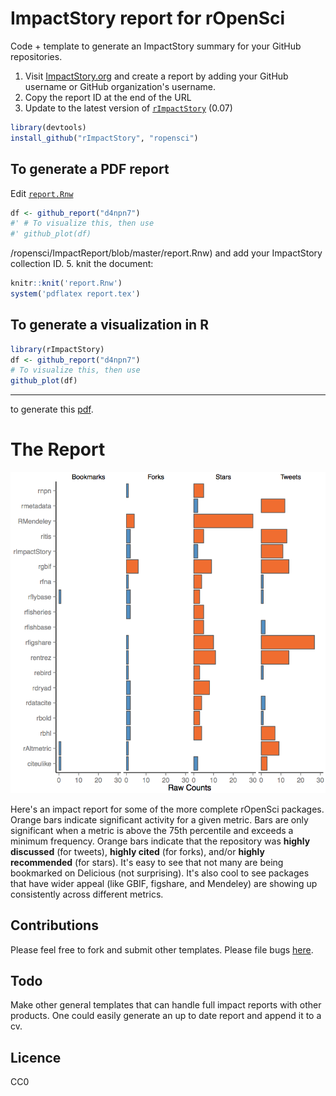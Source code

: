 
# ImpactStory report for rOpenSci

Code + template to generate an ImpactStory summary for your GitHub repositories. 

1. Visit [ImpactStory.org](http://impactstory.org) and create a report by adding your GitHub username or GitHub organization's username. 
2. Copy the report ID at the end of the URL
3. Update to the latest version of [`rImpactStory`](https://github.com/ropensci/rImpactStory) (0.07)

```r
library(devtools)
install_github("rImpactStory", "ropensci")
```
## To generate a PDF report
Edit [`report.Rnw`](https://github.com/ropensci/ImpactReport/blob/master/report.Rnw)

```r
df <- github_report("d4npn7")
#' # To visualize this, then use
#' github_plot(df)
```

/ropensci/ImpactReport/blob/master/report.Rnw) and add your ImpactStory collection ID. 
5. knit the document:

```r
knitr::knit('report.Rnw')
system('pdflatex report.tex')
```
## To generate a visualization in R

```r
library(rImpactStory)
df <- github_report("d4npn7")
# To visualize this, then use
github_plot(df)
```

---
to generate this [pdf](https://github.com/ropensci/ImpactReport/blob/master/report.pdf?raw=true).

# The Report
![A sample ImpactStory report](impactreport.png)


Here's an impact report for some of the more complete rOpenSci packages. Orange bars indicate significant activity for a given metric. Bars are only significant when a metric is above the 75th percentile and exceeds a minimum frequency. Orange bars indicate that the repository was **highly discussed** (for tweets), **highly cited** (for forks), and/or **highly recommended** (for stars). It's easy to see that not many are being bookmarked on Delicious (not surprising). It's also cool to see packages that have wider appeal (like GBIF, figshare, and Mendeley) are showing up consistently across different metrics.

## Contributions
Please feel free to fork and submit other templates. Please file bugs [here](https://github.com/ropensci/ImpactReport/issues/new).

## Todo
Make other general templates that can handle full impact reports with other products. One could easily generate an up to date report and append it to a cv.

## Licence
CC0
